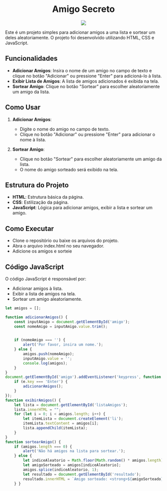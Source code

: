 <h1 align="center"> Amigo Secreto </h1>
<p align="center">
<img loading="lazy" src="http://img.shields.io/static/v1?label=STATUS&message=CONCLUDED&color=GREEN&style=for-the-badge"/>
</p>

Este é um projeto simples para adicionar amigos a uma lista e sortear um deles aleatoriamente. O projeto foi desenvolvido utilizando HTML, CSS e JavaScript.

## Funcionalidades

- **Adicionar Amigos**: Insira o nome de um amigo no campo de texto e clique no botão "Adicionar" ou pressione "Enter" para adicioná-lo à lista.
- **Exibir Lista de Amigos**: A lista de amigos adicionados é exibida na tela.
- **Sortear Amigo**: Clique no botão "Sortear" para escolher aleatoriamente um amigo da lista.

## Como Usar

1. **Adicionar Amigos**:
   - Digite o nome do amigo no campo de texto.
   - Clique no botão "Adicionar" ou pressione "Enter" para adicionar o nome à lista.

2. **Sortear Amigo**:
   - Clique no botão "Sortear" para escolher aleatoriamente um amigo da lista.
   - O nome do amigo sorteado será exibido na tela.

## Estrutura do Projeto

- **HTML**: Estrutura básica da página.
- **CSS**: Estilização da página.
- **JavaScript**: Lógica para adicionar amigos, exibir a lista e sortear um amigo.

## Como Executar
- Clone o repositório ou baixe os arquivos do projeto.
- Abra o arquivo index.html no seu navegador.
- Adicione os amigos e sorteie 

## Código JavaScript

O código JavaScript é responsável por:
- Adicionar amigos à lista.
- Exibir a lista de amigos na tela.
- Sortear um amigo aleatoriamente.

```javascript
let amigos = [];

function adicionarAmigos() {
    const inputAmigo = document.getElementById('amigo'); 
    const nomeAmigo = inputAmigo.value.trim(); 

    
    if (nomeAmigo === '') {
        alert('Por favor, insira um nome.');
    } else {
        amigos.push(nomeAmigo);
        inputAmigo.value = '';
        console.log(amigos);
    }
}
document.getElementById('amigo').addEventListener('keypress', function (e) {
    if (e.key === 'Enter') {
        adicionarAmigos(); 
    }
});
function exibirAmigos() {
    let lista = document.getElementById('listaAmigos');
    lista.innerHTML = "";
    for (let i = 0; i < amigos.length; i++) {
        let itemLista = document.createElement('li');
        itemLista.textContent = amigos[i];
        lista.appendChild(itemLista);
    }
}
function sortearAmigo() {
    if (amigos.length === 0) {
        alert('Não há amigos na lista para sortear.');
    } else {
        let indiceAleatorio = Math.floor(Math.random() * amigos.length);
        let amigoSorteado = amigos[indiceAleatorio];
        amigos.splice(indiceAleatorio, 1);
        let resultado = document.getElementById('resultado');
        resultado.innerHTML = `Amigo sorteado: <strong>${amigoSorteado}</strong>`;
    } }
